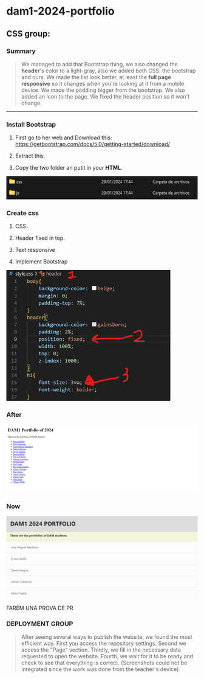 # dam1-2024-portfolio

## CSS group:

### Summary
>We managed to add that Bootstrap thing, we also changed the **header**'s color to a light-gray, also we added both CSS: the bootstrap and ours. We made the list look better, at least the **full page responsive** so it changes when you're looking at it from a mobile device. We made the padding bigger from the bootstrap. We also added an Icon to the page. We fixed the header position so it won't change.
---
### Install Bootstrap
1. First go to her web and Download this: https://getbootstrap.com/docs/5.0/getting-started/download/

2. Extract this.

3. Copy the two folder an putit in your **HTML**.

![css1](css1.png)

### Create css
1. CSS.

2. Header fixed in top.

3. Text responsive

4. Implement Bootstrap

![css2](css2.png)

### After

![css4](css4.png)

### Now

![css3](css3.png)

FAREM UNA PROVA DE PR

### DEPLOYMENT GROUP

>After seeing several ways to publish the website, we found the most efficient way. First you access the repository settings. Second we access the "Page" section. Thirdly, we fill in the necessary data requested to open the website. Fourth, we wait for it to be ready and check to see that everything is correct.
(Screenshots could not be integrated since the work was done from the teacher's device)
